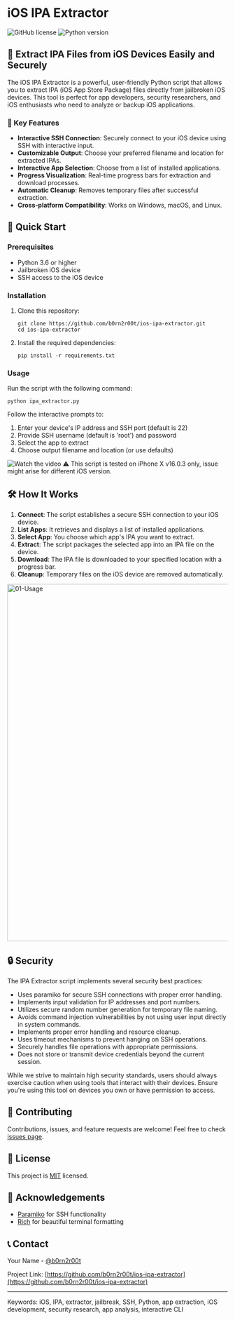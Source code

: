# iOS IPA Extractor

![GitHub license](https://img.shields.io/badge/license-MIT-blue.svg)
![Python version](https://img.shields.io/badge/python-3.6%2B-blue)

## 📱 Extract IPA Files from iOS Devices Easily and Securely

The iOS IPA Extractor is a powerful, user-friendly Python script that allows you to extract IPA (iOS App Store Package) files directly from jailbroken iOS devices. This tool is perfect for app developers, security researchers, and iOS enthusiasts who need to analyze or backup iOS applications.

### 🌟 Key Features

- **Interactive SSH Connection**: Securely connect to your iOS device using SSH with interactive input.
- **Customizable Output**: Choose your preferred filename and location for extracted IPAs.
- **Interactive App Selection**: Choose from a list of installed applications.
- **Progress Visualization**: Real-time progress bars for extraction and download processes.
- **Automatic Cleanup**: Removes temporary files after successful extraction.
- **Cross-platform Compatibility**: Works on Windows, macOS, and Linux.

## 🚀 Quick Start

### Prerequisites

- Python 3.6 or higher
- Jailbroken iOS device
- SSH access to the iOS device

### Installation

1. Clone this repository:
   ```
   git clone https://github.com/b0rn2r00t/ios-ipa-extractor.git
   cd ios-ipa-extractor
   ```

2. Install the required dependencies:
   ```
   pip install -r requirements.txt
   ```

### Usage

Run the script with the following command:

```
python ipa_extractor.py
```

Follow the interactive prompts to:
1. Enter your device's IP address and SSH port (default is 22)
2. Provide SSH username (default is 'root') and password
3. Select the app to extract
4. Choose output filename and location (or use defaults)

![Watch the video]()
⚠️ This script is tested on iPhone X v16.0.3 only, issue might arise for different iOS version.

## 🛠 How It Works
1. **Connect**: The script establishes a secure SSH connection to your iOS device.
2. **List Apps**: It retrieves and displays a list of installed applications.
3. **Select App**: You choose which app's IPA you want to extract.
4. **Extract**: The script packages the selected app into an IPA file on the device.
5. **Download**: The IPA file is downloaded to your specified location with a progress bar.
6. **Cleanup**: Temporary files on the iOS device are removed automatically.

<img width="815" alt="01-Usage" src="https://github.com/user-attachments/assets/778c3f53-7b68-40df-8f05-16f248b2d022">

## 🔒 Security

The IPA Extractor script implements several security best practices:

- Uses paramiko for secure SSH connections with proper error handling.
- Implements input validation for IP addresses and port numbers.
- Utilizes secure random number generation for temporary file naming.
- Avoids command injection vulnerabilities by not using user input directly in system commands.
- Implements proper error handling and resource cleanup.
- Uses timeout mechanisms to prevent hanging on SSH operations.
- Securely handles file operations with appropriate permissions.
- Does not store or transmit device credentials beyond the current session.

While we strive to maintain high security standards, users should always exercise caution when using tools that interact with their devices. Ensure you're using this tool on devices you own or have permission to access.

## 🤝 Contributing

Contributions, issues, and feature requests are welcome! Feel free to check [issues page](https://github.com/b0rn2r00t/ios-ipa-extractor/issues).

## 📜 License

This project is [MIT](https://choosealicense.com/licenses/mit/) licensed.

## 🙏 Acknowledgements

- [Paramiko](https://www.paramiko.org/) for SSH functionality
- [Rich](https://github.com/willmcgugan/rich) for beautiful terminal formatting

## 📞 Contact

Your Name - [@b0rn2r00t](https://x.com/b0rn2r00t)

Project Link: [https://github.com/b0rn2r00t/ios-ipa-extractor](https://github.com/b0rn2r00t/ios-ipa-extractor)

---

Keywords: iOS, IPA, extractor, jailbreak, SSH, Python, app extraction, iOS development, security research, app analysis, interactive CLI

